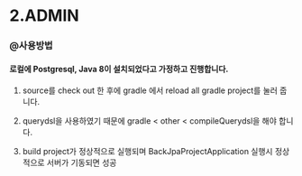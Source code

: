 # 2.ADMIN

### @사용방법

#### 로컬에 Postgresql, Java 8이 설치되었다고 가정하고 진행합니다. 

1. source를 check out 한 후에 gradle 에서 reload all gradle project를 눌러 줍니다.

3. querydsl을 사용하였기 때문에 gradle < other < compileQuerydsl을 해야 합니다.

4. build project가 정상적으로 실행되며 BackJpaProjectApplication 실행시 정상적으로 서버가 기동되면 성공


